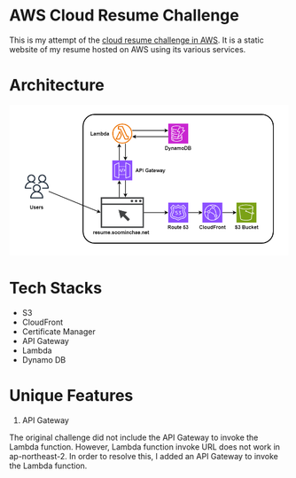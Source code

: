 # AWS Cloud Resume Challenge
This is my attempt of the [cloud resume challenge in AWS](https://cloudresumechallenge.dev/docs/the-challenge/aws/). It is a static website of my resume hosted on AWS using its various services. 

# Architecture
![Cloud Resume Challenge Architecture](images/cloud_resume_challenge.png)

# Tech Stacks
- S3
- CloudFront
- Certificate Manager
- API Gateway
- Lambda
- Dynamo DB

# Unique Features
1. API Gateway

The original challenge did not include the API Gateway to invoke the Lambda function. However, Lambda function invoke URL does not work in ap-northeast-2. In order to resolve this, I added an API Gateway to invoke the Lambda function.
